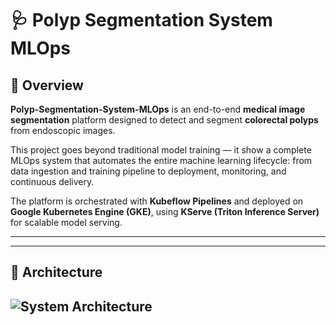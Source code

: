 # 🩺 Polyp Segmentation System MLOps

## 📘 Overview

**Polyp-Segmentation-System-MLOps** is an end-to-end **medical image segmentation** platform designed to detect and segment **colorectal polyps** from endoscopic images.

This project goes beyond traditional model training — it show a complete MLOps system that automates the entire machine learning lifecycle: from data ingestion and training pipeline to deployment, monitoring, and continuous delivery.

The platform is orchestrated with **Kubeflow Pipelines** and deployed on **Google Kubernetes Engine (GKE)**, using **KServe (Triton Inference Server)** for scalable model serving.  

---


---

## 🧩 Architecture 
![System Architecture](docs/architecture.png)
---